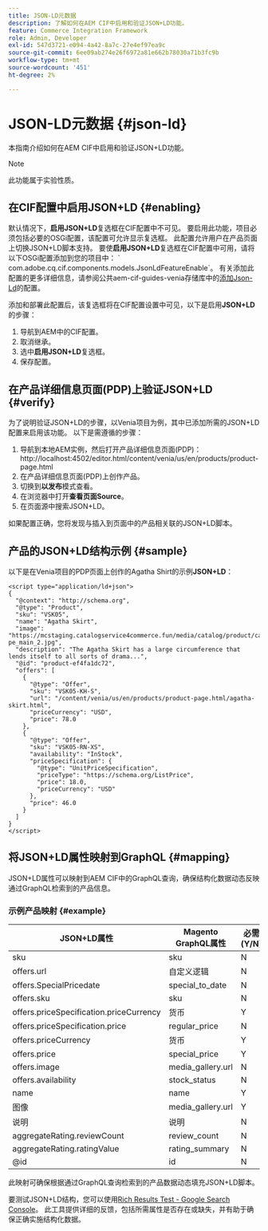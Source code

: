 ```yaml
---
title: JSON-LD元数据
description: 了解如何在AEM CIF中启用和验证JSON+LD功能。
feature: Commerce Integration Framework
role: Admin, Developer
exl-id: 547d3721-e094-4a42-8a7c-27e4ef97ea9c
source-git-commit: 6ee09ab274e26f6972a81e662b78030a71b3fc9b
workflow-type: tm+mt
source-wordcount: '451'
ht-degree: 2%

---
```


# JSON-LD元数据 {#json-ld}

本指南介绍如何在AEM CIF中启用和验证JSON+LD功能。

>[!NOTE]
>
> 此功能属于实验性质。

## 在CIF配置中启用JSON+LD {#enabling}

默认情况下，**启用JSON+LD**&#x200B;复选框在CIF配置中不可见。 要启用此功能，项目必须包括必要的OSGi配置，该配置可允许显示复选框。 此配置允许用户在产品页面上切换JSON+LD脚本支持。
要使&#x200B;**启用JSON+LD**&#x200B;复选框在CIF配置中可用，请将以下OSGi配置添加到您的项目中： &grave;
com.adobe.cq.cif.components.models.JsonLdFeatureEnable&grave;。
有关添加此配置的更多详细信息，请参阅公共aem-cif-guides-venia存储库中的[添加Json-Ld](https://github.com/adobe/aem-cif-guides-venia/blob/main/ui.config/src/main/content/jcr_root/apps/venia/osgiconfig/config/com.adobe.cq.cif.components.models.JsonLdFeatureEnable.cfg.json)的配置。

添加和部署此配置后，该复选框将在CIF配置设置中可见，以下是启用&#x200B;**JSON+LD**&#x200B;的步骤：

1. 导航到AEM中的CIF配置。
1. 取消继承。
1. 选中&#x200B;**启用JSON+LD**&#x200B;复选框。
1. 保存配置。

## 在产品详细信息页面(PDP)上验证JSON+LD {#verify}

为了说明验证JSON+LD的步骤，以Venia项目为例，其中已添加所需的JSON+LD配置来启用该功能。 以下是需遵循的步骤：

1. 导航到本地AEM实例，然后打开产品详细信息页面(PDP)： http://localhost:4502/editor.html/content/venia/us/en/products/product-page.html
1. 在产品详细信息页面(PDP)上创作产品。
1. 切换到&#x200B;**以发布**&#x200B;模式查看。
1. 在浏览器中打开&#x200B;**查看页面Source**。
1. 在页面源中搜索JSON+LD。

如果配置正确，您将发现与插入到页面中的产品相关联的JSON+LD脚本。

## 产品的JSON+LD结构示例 {#sample}

以下是在Venia项目的PDP页面上创作的Agatha Shirt的示例&#x200B;**JSON+LD**：

```
<script type="application/ld+json">
{
  "@context": "http://schema.org",
  "@type": "Product",
  "sku": "VSK05",
  "name": "Agatha Skirt",
  "image": "https://mcstaging.catalogservice4commerce.fun/media/catalog/product/cache/926ea6fc2ad48a7202ff4587b6c2768e/v/s/vsk05-pe_main_2.jpg",
  "description": "The Agatha Skirt has a large circumference that lends itself to all sorts of drama...",
  "@id": "product-ef4fa1dc72",
  "offers": [
    {
      "@type": "Offer",
      "sku": "VSK05-KH-S",
      "url": "/content/venia/us/en/products/product-page.html/agatha-skirt.html",
      "priceCurrency": "USD",
      "price": 78.0
    },
    {
      "@type": "Offer",
      "sku": "VSK05-RN-XS",
      "availability": "InStock",
      "priceSpecification": {
        "@type": "UnitPriceSpecification",
        "priceType": "https://schema.org/ListPrice",
        "price": 18.0,
        "priceCurrency": "USD"
      },
      "price": 46.0
    }
  ]
}
</script>
```

## 将JSON+LD属性映射到GraphQL {#mapping}

JSON+LD属性可以映射到AEM CIF中的GraphQL查询，确保结构化数据动态反映通过GraphQL检索到的产品信息。

### 示例产品映射 {#example}

| JSON+LD属性 | Magento GraphQL属性 | 必需(Y/N) |
|---------------------------------|-------------------|---|
| sku | sku | N |
| offers.url | 自定义逻辑 | N |
| offers.SpecialPricedate | special_to_date | N |
| offers.sku | sku | N |
| offers.priceSpecification.priceCurrency | 货币 | Y |
| offers.priceSpecification.price | regular_price | N |
| offers.priceCurrency | 货币 | Y |
| offers.price | special_price | Y |
| offers.image | media_gallery.url | N |
| offers.availability | stock_status | N |
| name | name | Y |
| 图像 | media_gallery.url | Y |
| 说明 | 说明 | N |
| aggregateRating.reviewCount | review_count | N |
| aggregateRating.ratingValue | rating_summary | N |
| @id | id | N |

此映射可确保根据通过GraphQL查询检索到的产品数据动态填充JSON+LD脚本。

要测试JSON+LD结构，您可以使用[Rich Results Test - Google Search Console](https://search.google.com/test/rich-results/result?id=wtU3LVIEM8H7Aaf5qqK9qw)。 此工具提供详细的反馈，包括所需属性是否存在或缺失，并有助于确保正确实施结构化数据。
